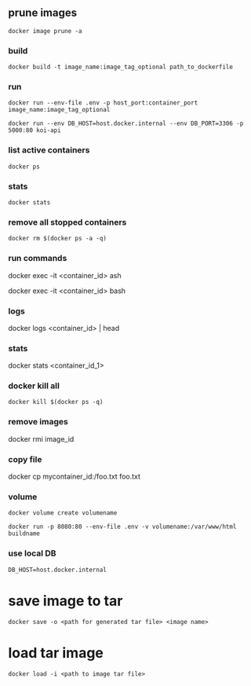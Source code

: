 ## prune images

`docker image prune -a`

### build
`docker build -t image_name:image_tag_optional path_to_dockerfile`

### run
`docker run --env-file .env -p host_port:container_port image_name:image_tag_optional`

`docker run --env DB_HOST=host.docker.internal --env DB_PORT=3306 -p 5000:80 koi-api`

### list active containers
`docker ps`

### stats
`docker stats`

### remove all stopped containers
`docker rm $(docker ps -a -q)`

### run commands
docker exec -it <container_id> ash

docker exec -it <container_id> bash

### logs
docker logs <container_id> | head

### stats
docker stats <container_id_1>

### docker kill all
`docker kill $(docker ps -q)`

### remove images
docker rmi image_id

### copy file
docker cp mycontainer_id:/foo.txt foo.txt

### volume

`docker volume create volumename`

`docker run -p 8080:80 --env-file .env -v volumename:/var/www/html buildname`

### use local DB
`DB_HOST=host.docker.internal`

# save image to tar
`docker save -o <path for generated tar file> <image name>`

# load tar image
`docker load -i <path to image tar file>`